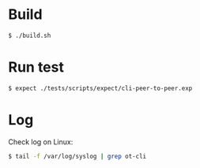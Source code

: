 # Build

```bash
$ ./build.sh
```

# Run test

```bash
$ expect ./tests/scripts/expect/cli-peer-to-peer.exp
```


# Log

Check log on Linux:

```bash
$ tail -f /var/log/syslog | grep ot-cli
```
